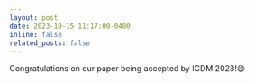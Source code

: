 ```yaml
---
layout: post
date: 2023-10-15 11:17:00-0400
inline: false
related_posts: false
---
```

Congratulations on our paper being accepted by ICDM 2023!😄
